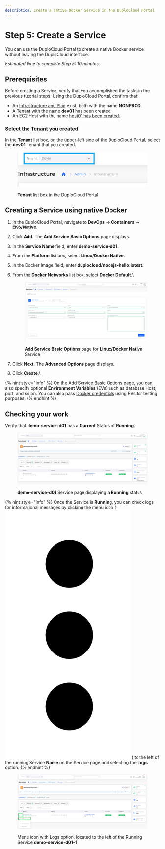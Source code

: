 ```yaml
---
description: Create a native Docker Service in the DuploCloud Portal
---
```


# Step 5: Create a Service

You can use the DuploCloud Portal to create a native Docker service without leaving the DuploCloud interface.

_Estimated time to complete Step 5: 10 minutes._

## Prerequisites

Before creating a Service, verify that you accomplished the tasks in the previous tutorial steps. Using the DuploCloud Portal, confirm that:

* An [Infrastructure and Plan](../step-1-infrastructure.md) exist, both with the name **NONPROD**.
* A Tenant with the name [**dev01** has been created](../step-2-tenant.md).
* An EC2 Host with the name [host01 has been created](step-4-create-ec2-host.md).

### Select the Tenant you created

In the **Tenant** list box, on the upper-left side of the DuploCloud Portal, select the **dev01** Tenant that you created.



<div align="left">

<figure><img src="../../../.gitbook/assets/tenant_dev01.png" alt=""><figcaption><p><strong>Tenant</strong> list box in the DuploCloud Portal</p></figcaption></figure>

</div>

## Creating a Service using native Docker&#x20;

1. In the DuploCloud Portal, navigate to **DevOps** -> **Containers** -> **EKS/Native.**
2. Click **Add**. The **Add Service** **Basic Options** page displays.
3. In the **Service Name** field, enter **demo-service-d01**.
4. From the **Platform** list box, select **Linux/Docker Native**.
5. In the Docker Image field, enter **duplocloud/nodejs-hello:latest**.
6.  From the **Docker Networks** list box, select **Docker Default**.\


    <div align="left">

    <figure><img src="../../../.gitbook/assets/dockerf.png" alt=""><figcaption><p><strong>Add Service Basic Options</strong> page for <strong>Linux/Docker Native</strong> Service</p></figcaption></figure>

    </div>


7. Click **Next**. The **Advanced Options** page displays.
8. Click **Create**.\


{% hint style="info" %}
On the Add Service Basic Options page, you can also specify optional **Environment Variables** (EVs) such as database Host, port, and so on. You can also pass [Docker credentials](../../use-cases/docker-registry-credentials-and-kubernetes-secrets.md) using EVs for testing purposes.&#x20;
{% endhint %}

## Checking your work

Verify that **demo-service-d01** has a **Current** Status of **Running**.

<div align="left">

<figure><img src="../../../.gitbook/assets/dockerg.png" alt=""><figcaption><p><strong>demo-service-d01</strong> Service page displaying a <strong>Running</strong> status</p></figcaption></figure>

</div>



{% hint style="info" %}
Once the Service is **Running**, you can check logs for informational messages by clicking the menu icon ( <img src="../../../.gitbook/assets/Kabab_three_Vertical_dots.png" alt="" data-size="line"> ) to the left of the running Service **Name** on the Service page and selecting the **Logs** option.&#x20;
{% endhint %}

<figure><img src="../../../.gitbook/assets/dockerh (1).png" alt=""><figcaption><p>Menu icon with Logs option, located to the left of the Running Service <strong>demo-service-d01-1</strong></p></figcaption></figure>
